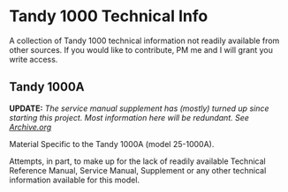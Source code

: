 Tandy 1000 Technical Info
=========================

A collection of Tandy 1000 technical information not readily available
from other sources. If you would like to contribute, PM me and I will
grant you write access.

Tandy 1000A
-----------

**UPDATE:** _The service manual supplement has (mostly) turned up since starting this
project. Most information here will be redundant. See
[Archive.org](https://archive.org/details/tandy-1000-a-service-manual-supplement)_

Material Specific to the Tandy 1000A (model 25-1000A). 

Attempts, in part, to make up for the lack of readily available
Technical Reference Manual, Service Manual, Supplement or any other
technical information available for this model.

